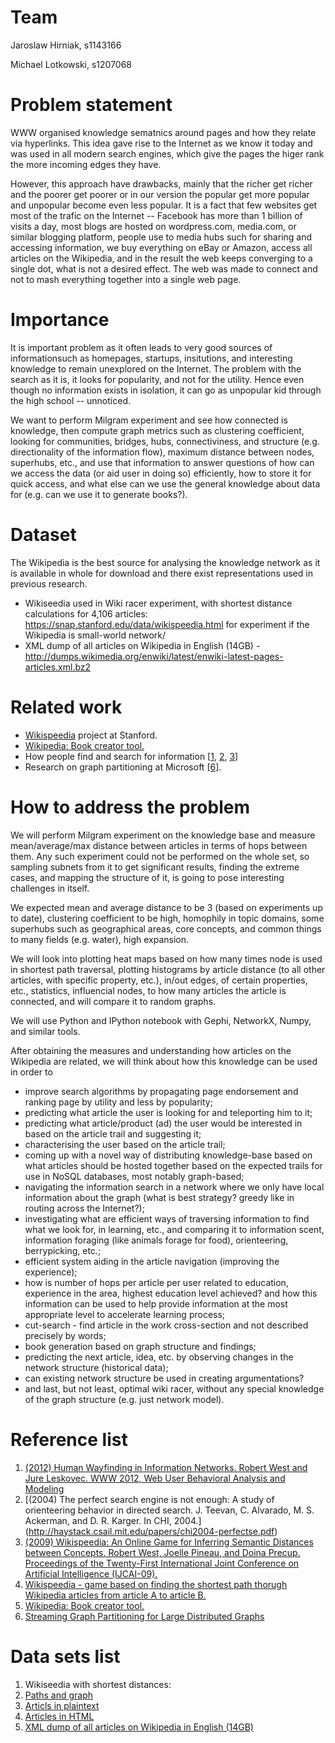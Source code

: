 # Team

Jaroslaw Hirniak, s1143166

Michael Lotkowski, s1207068

# Problem statement

WWW organised knowledge sematnics around pages and how they relate via hyperlinks. This idea gave rise to the Internet as we know it today and was used in all modern search engines, which give the pages the higer rank the more incoming edges they have.

However, this approach have drawbacks, mainly that the richer get richer and the poorer get poorer or in our version the popular get more popular and unpopular become even less popular. It is a fact that few websites get most of the trafic on the Internet -- Facebook has more than 1 billion of visits a day, most blogs are hosted on wordpress.com, media.com, or similar blogging platform, people use to media hubs such for sharing and accessing information, we buy everything on eBay or Amazon, access all articles on the Wikipedia, and in the result the web keeps converging to a single dot, what is not a desired effect. The web was made to connect and not to mash everything together into a single web page.

# Importance

It is important problem as it often leads to very good sources of informationsuch as homepages, startups, insitutions, and interesting knowledge to remain unexplored on the Internet. The problem with the search as it is, it looks for popularity, and not for the utility. Hence even though no information exists in isolation, it can go as unpopular kid through the high school -- unnoticed.

We want to perform Milgram experiment and see how connected is knowledge, then compute graph metrics such as clustering coefficient, looking for communities, bridges, hubs, connectiviness, and structure (e.g. directionality of the information flow), maximum distance between nodes, superhubs, etc., and use that information to answer questions of how can we access the data (or aid user in doing so) efficiently, how to store it for quick access, and what else can we use the general knowledge about data for (e.g. can we use it to generate books?).

# Dataset

The Wikipedia is the best source for analysing the knowledge network as it is available in whole for download and there exist representations used in previous research.

* Wikiseedia used in Wiki racer experiment, with shortest distance calculations for 4,106 articles: https://snap.stanford.edu/data/wikispeedia.html for experiment if the Wikipedia is small-world network/
* XML dump of all articles on Wikipedia in English (14GB) - http://dumps.wikimedia.org/enwiki/latest/enwiki-latest-pages-articles.xml.bz2

# Related work

* [Wikispeedia](http://cs.mcgill.ca/~rwest/wikispeedia/) project at Stanford.
* [Wikipedia: Book creator tool.](https://en.wikipedia.org/w/index.php?title=Special:Book&bookcmd=book_creator&referer=Main+Page)
* How people find and search for information [[1](http://infolab.stanford.edu/~west1/pubs/West-Leskovec_WWW-12.pdf), [2](http://haystack.csail.mit.edu/papers/chi2004-perfectse.pdf), [3](http://infolab.stanford.edu/~west1/pubs/West-Pineau-Precup_IJCAI-09.pdf)]
* Research on graph partitioning at Microsoft [[6]](http://research.microsoft.com/pubs/166151/kdd325-stanton.pdf).

# How to address the problem

We will perform Milgram experiment on the knowledge base and measure mean/average/max distance between articles in terms of hops between them. Any such experiment could not be performed on the whole set, so sampling subnets from it to get significant results, finding the extreme cases, and mapping the structure of it, is going to pose interesting challenges in itself.

We expected mean and average distance to be 3 (based on experiments up to date), clustering coefficient to be high, homophily in topic domains, some superhubs such as geographical areas, core concepts, and common things to many fields (e.g. water), high expansion.

We will look into plotting heat maps based on how many times node is used in shortest path traversal, plotting histograms by article distance (to all other articles, with specific property, etc.), in/out edges, of certain properties, etc., statistics, influencial nodes, to how many articles the article is connected, and will compare it to random graphs.

We will use Python and IPython notebook with Gephi, NetworkX, Numpy, and similar tools.

After obtaining the measures and understanding how articles on the Wikipedia are related, we will think about how this knowledge can be used in order to
  * improve search algorithms by propagating page endorsement and ranking page by utility and less by popularity;
  * predicting what article the user is looking for and teleporting him to it;
  * predicting what article/product (ad) the user would be interested in based on the article trail and suggesting it;
  * characterising the user based on the article trail;
  * coming up with a novel way of distributing knowledge-base based on what articles should be hosted together based on the expected trails for use in NoSQL databases, most notably graph-based;
  * navigating the information search in a network where we only have local information about the graph (what is best strategy? greedy like in routing across the Internet?);
  * investigating what are efficient ways of traversing information to find what we look for, in learning, etc., and comparing it to information scent, information foraging (like animals forage for food), orienteering, berrypicking, etc.;
  * efficient system aiding in the article navigation (improving the experience);
  * how is number of hops per article per user related to education, experience in the area, highest education level achieved? and how this information can be used to help provide information at the most appropriate level to accelerate learning process;
  * cut-search - find article in the work cross-section and not described precisely by words;
  * book generation based on graph structure and findings;
  * predicting the next article, idea, etc. by observing changes in the network structure (historical data);
  * can existing network structure be used in creating argumentations?
  * and last, but not least, optimal wiki racer, without any special knowledge of the graph structure (e.g. just network model).

# Reference list

1. [(2012) Human Wayfinding in Information Networks. Robert West and Jure Leskovec. WWW 2012, Web User Behavioral Analysis and Modeling](http://infolab.stanford.edu/~west1/pubs/West-Leskovec_WWW-12.pdf)
2. [(2004) The perfect search engine is not enough: A study of orienteering behavior in directed search. J. Teevan, C. Alvarado, M. S. Ackerman, and D. R. Karger. In CHI, 2004.] (http://haystack.csail.mit.edu/papers/chi2004-perfectse.pdf)
3. [(2009) Wikispeedia: An Online Game for Inferring Semantic Distances between Concepts. Robert West, Joelle Pineau, and Doina Precup. Proceedings of the Twenty-First International Joint Conference on Artificial Intelligence (IJCAI-09).](http://infolab.stanford.edu/~west1/pubs/West-Pineau-Precup_IJCAI-09.pdf)
4. [Wikispeedia - game based on finding the shortest path thorugh Wikipedia articles from article A to article B.](http://cs.mcgill.ca/~rwest/wikispeedia/)
5. [Wikipedia: Book creator tool.](https://en.wikipedia.org/w/index.php?title=Special:Book&bookcmd=book_creator&referer=Main+Page)
6. [Streaming Graph Partitioning for Large Distributed Graphs](http://research.microsoft.com/pubs/166151/kdd325-stanton.pdf)

# Data sets list

1. Wikiseedia with shortest distances: 
  1. [Paths and graph](https://snap.stanford.edu/data/wikispeedia/wikispeedia_paths-and-graph.tar.gz)
  2. [Articls in plaintext](https://snap.stanford.edu/data/wikispeedia/wikispeedia_articles_plaintext.tar.gz)
  3. [Articles in HTML](https://snap.stanford.edu/data/wikispeedia/wikispeedia_articles_html.tar.gz)
2. [XML dump of all articles on Wikipedia in English (14GB)](http://dumps.wikimedia.org/enwiki/latest/enwiki-latest-pages-articles.xml.bz2)

